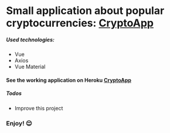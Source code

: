 # Small application about popular cryptocurrencies: [CryptoApp](http://crypto-app-test-task.herokuapp.com)

##### Used technologies:

  - Vue
  - Axios
  - Vue Material

#### See the working application on Heroku [CryptoApp](http://crypto-app-test-task.herokuapp.com)

##### Todos

- Improve this project

### Enjoy! :relieved:

